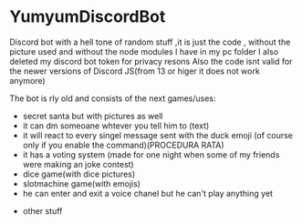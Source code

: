 # YumyumDiscordBot
Discord bot with a hell tone of random stuff 
,it is just the code , without the picture used and without the node modules I have in my pc folder
I also deleted my discord bot token for privacy resons
Also the code isnt  valid for the newer versions of Discord JS(from 13 or higer it does not work anymore)

The bot is rly old and consists of the next games/uses:
- secret santa but with pictures as well 
- it can dm someoane whtever you tell him to (text)
- it will react to every singel message sent with the duck emoji (of course only if you enable the command)(PROCEDURA RATA)
- it has a voting system (made for one night when some of my friends were making an joke contest)
- dice game(with dice pictures)
- slotmachine game(with emojis)
- he can enter and exit a voice chanel but he can't play anything yet
+ other stuff
